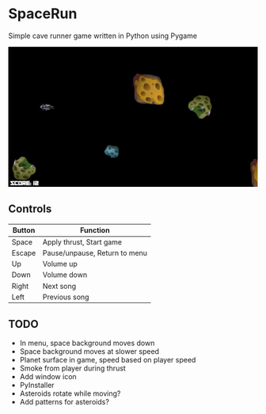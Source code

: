 # SpaceRun

Simple cave runner game written in Python using Pygame

![Game](media/game.png?raw=true)


## Controls

| Button | Function                      |
|--------|-------------------------------|
| Space  | Apply thrust, Start game      |
| Escape | Pause/unpause, Return to menu |
| Up     | Volume up                     |
| Down   | Volume down                   |
| Right  | Next song                     |
| Left   | Previous song                 |


## TODO

* In menu, space background moves down
* Space background moves at slower speed
* Planet surface in game, speed based on player speed
* Smoke from player during thrust
* Add window icon
* PyInstaller
* Asteroids rotate while moving?
* Add patterns for asteroids?

